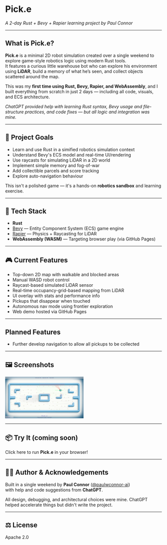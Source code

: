 # Pick.e

_A 2-day Rust + Bevy + Rapier learning project by Paul Connor_

---

## What is Pick.e?

**Pick.e** is a minimal 2D robot simulation created over a single weekend to explore game-style robotics logic using modern Rust tools.  
It features a curious little warehouse bot who can explore his environment using **LiDAR**, build a memory of what he’s seen, and collect objects scattered around the map.

This was my **first time using Rust, Bevy, Rapier, and WebAssembly**, and I built everything from scratch in just 2 days — including all code, visuals, and ECS architecture.

_ChatGPT provided help with learning Rust syntax, Bevy usage and file-structure practices, and code fixes — but all logic and integration was mine._

---

## 🚀 Project Goals

- Learn and use Rust in a simified robotics simulation context
- Understand Bevy's ECS model and real-time UI/rendering
- Use raycasts for simulating LiDAR in a 2D world
- Implement simple memory and fog-of-war
- Add collectible parcels and score tracking
- Explore auto-navigation behaviour

This isn't a polished game — it's a hands-on **robotics sandbox** and learning exercise.

---

## 🔧 Tech Stack

- **Rust**
- [Bevy](https://bevyengine.org/) — Entity Component System (ECS) game engine
- [Rapier](https://rapier.rs/) — Physics + Raycasting for LiDAR
- **WebAssembly (WASM)** — Targeting browser play (via GitHub Pages)

---

## 🎮 Current Features

- Top-down 2D map with walkable and blocked areas
- Manual WASD robot control
- Raycast-based simulated LiDAR sensor
- Real-time occupancy-grid-based mapping from LiDAR
- UI overlay with stats and performance info
- Pickups that disappear when touched
- Autonomous nav mode using frontier exploration
- Web demo hosted via GitHub Pages

---

## Planned Features

- Further develop navigation to allow all pickups to be collected

---

## 🖼️ Screenshots

<img src="./screenshot.png" alt="screenshot" style="width: 50%;"/>

---

## 📦 Try It (coming soon)

Click here to run **Pick.e** in your browser!

---

## 👨‍🔬 Author & Acknowledgements

Built in a single weekend by **Paul Connor** ([@paulwconnor-ai](https://github.com/paulwconnor-ai))  
with help and code suggestions from **ChatGPT**.

All design, debugging, and architectural choices were mine.
ChatGPT helped accelerate things but didn't write the project.

---

## ⚖️ License

Apache 2.0
